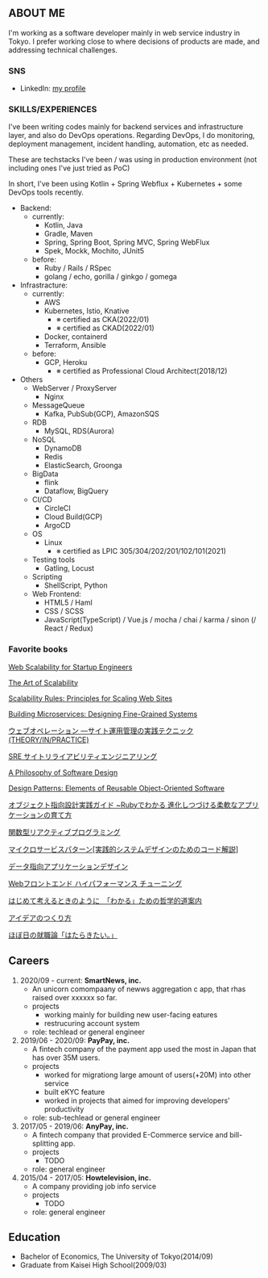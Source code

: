 
## ABOUT ME
I'm working as a software developer mainly in web service industry in Tokyo.
I prefer working close to where decisions of products are made, and addressing technical challenges.


### SNS
- LinkedIn: [my profile](https://www.linkedin.com/in/ryu-i-8217a773)


### SKILLS/EXPERIENCES
I've been writing codes mainly for backend services and infrastructure layer, and also do DevOps operations.
Regarding DevOps, I do monitoring, deployment management, incident handling, automation, etc as needed.


These are techstacks I've been / was using in production environment
(not including ones I've just tried as PoC)

In short, I've been using Kotlin + Spring Webflux + Kubernetes + some DevOps tools recently.

- Backend:
    - currently:
	    - Kotlin, Java
	    - Gradle, Maven 
	    - Spring, Spring Boot, Spring MVC, Spring WebFlux
        - Spek, Mockk, Mochito, JUnit5
    - before:
	    - Ruby / Rails / RSpec
        - golang / echo, gorilla / ginkgo / gomega
- Infrastracture:
    - currently: 
    	- AWS
    	- Kubernetes, Istio, Knative
            - ※ certified as CKA(2022/01)
            - ※ certified as CKAD(2022/01)
	    - Docker, containerd
	    - Terraform, Ansible 
    - before: 
	    - GCP, Heroku 
            - ※ certified as Professional Cloud Architect(2018/12)
- Others
    - WebServer / ProxyServer
        - Nginx
    - MessageQueue
        - Kafka, PubSub(GCP), AmazonSQS
    - RDB
        - MySQL, RDS(Aurora)
    - NoSQL
        - DynamoDB 
        - Redis
        - ElasticSearch, Groonga
    - BigData
	    - flink
        - Dataflow, BigQuery
    - CI/CD
        - CircleCI
        - Cloud Build(GCP)
	    - ArgoCD
    - OS
        - Linux
            - ※ certified as LPIC 305/304/202/201/102/101(2021)
    - Testing tools
        - Gatling, Locust
    - Scripting
        - ShellScript, Python
    - Web Frontend:
        - HTML5 / Haml
        - CSS / SCSS
        - JavaScript(TypeScript) / Vue.js / mocha / chai / karma / sinon (/ React / Redux)



### Favorite books
[Web Scalability for Startup Engineers](https://amzn.to/2WuG1Lb)

[The Art of Scalability](https://amzn.to/2XIhDHs)

[Scalability Rules: Principles for Scaling Web Sites](https://amzn.to/2WwyZFF)

[Building Microservices: Designing Fine-Grained Systems](https://amzn.to/2WA9Z05)

[ウェブオペレーション ―サイト運用管理の実践テクニック (THEORY/IN/PRACTICE)](https://amzn.to/2KbEo34)

[SRE サイトリライアビリティエンジニアリング](https://amzn.to/2Ia1Mfj)

[A Philosophy of Software Design](https://amzn.to/2Kc3ChU)

[Design Patterns: Elements of Reusable Object-Oriented Software](https://amzn.to/2Wz2V46)

[オブジェクト指向設計実践ガイド ~Rubyでわかる 進化しつづける柔軟なアプリケーションの育て方](https://amzn.to/2WAxtCF)

[関数型リアクティブプログラミング](https://amzn.to/2Zggiel)

[マイクロサービスパターン[実践的システムデザインのためのコード解説]](https://amzn.to/3dYdQxb)

[データ指向アプリケーションデザイン](https://amzn.to/2z2e3kp)

[Webフロントエンド ハイパフォーマンス チューニング](https://amzn.to/2XDR7ik)

<!-- [イシューからはじめよ――知的生産の「シンプルな本質」](https://amzn.to/2Ws68lS) -->

<!-- [論点思考](https://amzn.to/2Kav3sv) -->

[はじめて考えるときのように　「わかる」ための哲学的道案内](https://amzn.to/31qtU5x)

[アイデアのつくり方](https://amzn.to/31tDjZQ)

<!-- [プロフェッショナル原論](https://amzn.to/2WAxEhj) -->

[ほぼ日の就職論「はたらきたい。」 ](https://amzn.to/2Wz4kro)

## Careers

1. 2020/09 - current: **SmartNews, inc.**
    - An unicorn comompaany of newws aggregation c app, that rhas raised over xxxxxx so far.  
    - projects
        - working mainly for building new user-facing eatures
        - restrucuring account system
    - role: techlead or general engineer
2. 2019/06 - 2020/09: **PayPay, inc.**
    - A fintech company of the payment app used the most in Japan that has over 35M users.
    - projects
        - worked for migrationg large amount of users(+20M) into other service
        - built eKYC feature
        - worked in projects that aimed for improving developers' productivity
    - role: sub-techlead or general engineer
3. 2017/05 - 2019/06: **AnyPay, inc.**
    - A fintech company that provided E-Commerce service and bill-splitting app.
    - projects
        - TODO
    - role: general engineer
4. 2015/04 - 2017/05: **Howtelevision, inc.**
    - A company providing job info service
    - projects
        - TODO
    - role: general engineer


## Education
- Bachelor of Economics, The University of Tokyo(2014/09)
- Graduate from Kaisei High School(2009/03)


